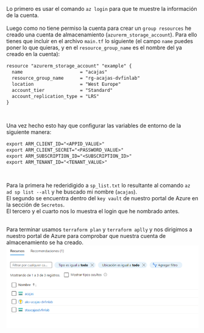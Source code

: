 Lo primero es usar el comando `az login` para que te muestre la información de la cuenta.<br><br>
Luego como no tiene permiso la cuenta para crear un `group resources` he creado una cuenta de almacenamiento (`azurerm_storage_account`). Para ello tienes que incluir en el archivo `main.tf` lo siguiente (el campo `name` puedes poner lo que quieras, y en el `resource_group_name` es el nombre del ya creado en la cuenta):
```
resource "azurerm_storage_account" "example" {
  name                     = "acajas"
  resource_group_name      = "rg-acajas-dvfinlab"
  location                 = "West Europe"
  account_tier             = "Standard"
  account_replication_type = "LRS"
}
```
<br>

Una vez hecho esto hay que configurar las variables de entorno de la siguiente manera:
```
export ARM_CLIENT_ID="<APPID_VALUE>"
export ARM_CLIENT_SECRET="<PASSWORD_VALUE>"
export ARM_SUBSCRIPTION_ID="<SUBSCRIPTION_ID>"
export ARM_TENANT_ID="<TENANT_VALUE>"
```
<br>

Para la primera he rederidigido a `sp_list.txt` lo resultante al comando `az ad sp list --all` y he buscado mi nombre (`acajas`).<br>
El segundo se encuentra dentro del `key vault` de nuestro portal de Azure en la sección de `Secretos`.<br>
El tercero y el cuarto nos lo muestra el login que he nombrado antes.<br>
<br>

Para terminar usamos `terraform plan` y `terraform aplly` y nos dirigimos a nuestro portal de Azure para comprobar que nuestra cuenta de almacenamiento se ha creado.<br>
<img src="../img/cuenta_alm.png" alt="captura"/>
